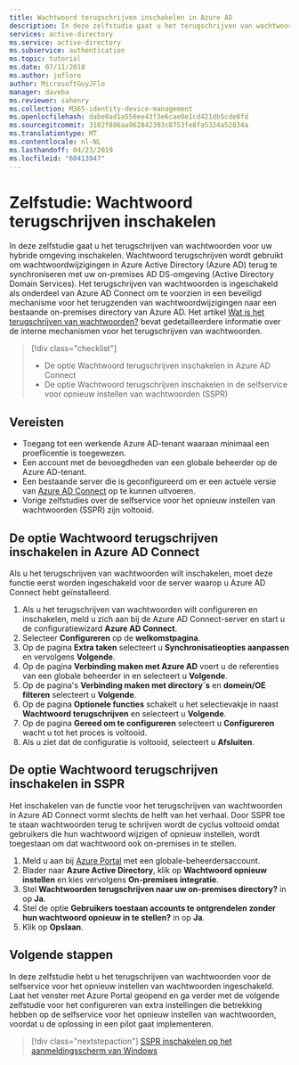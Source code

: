 ```yaml
---
title: Wachtwoord terugschrijven inschakelen in Azure AD
description: In deze zelfstudie gaat u het terugschrijven van wachtwoorden inschakelen om door de cloud geïnitieerde wachtwoordwijzigingen terug te halen naar on-premises AD als onderdeel van Azure AD Connect.
services: active-directory
ms.service: active-directory
ms.subservice: authentication
ms.topic: tutorial
ms.date: 07/11/2018
ms.author: joflore
author: MicrosoftGuyJFlo
manager: daveba
ms.reviewer: sahenry
ms.collection: M365-identity-device-management
ms.openlocfilehash: dabe0ad1a556ee43f3e6cae0e1cd421db5cde0fd
ms.sourcegitcommit: 3102f886aa962842303c8753fe8fa5324a52834a
ms.translationtype: MT
ms.contentlocale: nl-NL
ms.lasthandoff: 04/23/2019
ms.locfileid: "60413947"
---
```

# <a name="tutorial-enabling-password-writeback"></a>Zelfstudie: Wachtwoord terugschrijven inschakelen

In deze zelfstudie gaat u het terugschrijven van wachtwoorden voor uw hybride omgeving inschakelen. Wachtwoord terugschrijven wordt gebruikt om wachtwoordwijzigingen in Azure Active Directory (Azure AD) terug te synchroniseren met uw on-premises AD DS-omgeving (Active Directory Domain Services). Het terugschrijven van wachtwoorden is ingeschakeld als onderdeel van Azure AD Connect om te voorzien in een beveiligd mechanisme voor het terugzenden van wachtwoordwijzigingen naar een bestaande on-premises directory van Azure AD. Het artikel [Wat is het terugschrijven van wachtwoorden?](concept-sspr-writeback.md) bevat gedetailleerdere informatie over de interne mechanismen voor het terugschrijven van wachtwoorden.

> [!div class="checklist"]
> * De optie Wachtwoord terugschrijven inschakelen in Azure AD Connect
> * De optie Wachtwoord terugschrijven inschakelen in de selfservice voor opnieuw instellen van wachtwoorden (SSPR)

## <a name="prerequisites"></a>Vereisten

* Toegang tot een werkende Azure AD-tenant waaraan minimaal een proeflicentie is toegewezen.
* Een account met de bevoegdheden van een globale beheerder op de Azure AD-tenant.
* Een bestaande server die is geconfigureerd om er een actuele versie van [Azure AD Connect](../hybrid/how-to-connect-install-express.md) op te kunnen uitvoeren.
* Vorige zelfstudies over de selfservice voor het opnieuw instellen van wachtwoorden (SSPR) zijn voltooid.

## <a name="enable-password-writeback-option-in-azure-ad-connect"></a>De optie Wachtwoord terugschrijven inschakelen in Azure AD Connect

Als u het terugschrijven van wachtwoorden wilt inschakelen, moet deze functie eerst worden ingeschakeld voor de server waarop u Azure AD Connect hebt geïnstalleerd.

1. Als u het terugschrijven van wachtwoorden wilt configureren en inschakelen, meld u zich aan bij de Azure AD Connect-server en start u de configuratiewizard **Azure AD Connect**.
2. Selecteer **Configureren** op de **welkomstpagina**.
3. Op de pagina **Extra taken** selecteert u **Synchronisatieopties aanpassen** en vervolgens **Volgende**.
4. Op de pagina **Verbinding maken met Azure AD** voert u de referenties van een globale beheerder in en selecteert u **Volgende**.
5. Op de pagina's **Verbinding maken met directory´s** en **domein/OE filteren** selecteert u **Volgende**.
6. Op de pagina **Optionele functies** schakelt u het selectievakje in naast **Wachtwoord terugschrijven** en selecteert u **Volgende**.
7. Op de pagina **Gereed om te configureren** selecteert u **Configureren** wacht u tot het proces is voltooid.
8. Als u ziet dat de configuratie is voltooid, selecteert u **Afsluiten**.

## <a name="enable-password-writeback-option-in-sspr"></a>De optie Wachtwoord terugschrijven inschakelen in SSPR

Het inschakelen van de functie voor het terugschrijven van wachtwoorden in Azure AD Connect vormt slechts de helft van het verhaal. Door SSPR toe te staan wachtwoorden terug te schrijven wordt de cyclus voltooid omdat gebruikers die hun wachtwoord wijzigen of opnieuw instellen, wordt toegestaan om dat wachtwoord ook on-premises in te stellen.

1. Meld u aan bij [Azure Portal](https://portal.azure.com) met een globale-beheerdersaccount.
2. Blader naar **Azure Active Directory**, klik op **Wachtwoord opnieuw instellen** en kies vervolgens **On-premises integratie**.
3. Stel **Wachtwoorden terugschrijven naar uw on-premises directory?** in op **Ja**.
4. Stel de optie **Gebruikers toestaan accounts te ontgrendelen zonder hun wachtwoord opnieuw in te stellen?** in op **Ja**.
5. Klik op **Opslaan**.

## <a name="next-steps"></a>Volgende stappen

In deze zelfstudie hebt u het terugschrijven van wachtwoorden voor de selfservice voor het opnieuw instellen van wachtwoorden ingeschakeld. Laat het venster met Azure Portal geopend en ga verder met de volgende zelfstudie voor het configureren van extra instellingen die betrekking hebben op de selfservice voor het opnieuw instellen van wachtwoorden, voordat u de oplossing in een pilot gaat implementeren.

> [!div class="nextstepaction"]
> [SSPR inschakelen op het aanmeldingsscherm van Windows](tutorial-sspr-windows.md)
